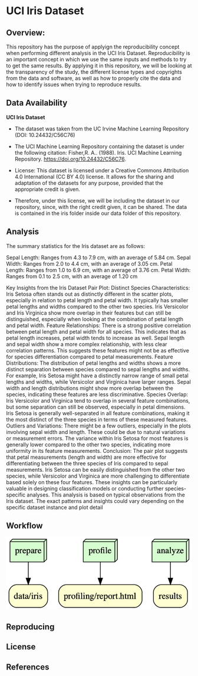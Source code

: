 # UCI Iris Dataset

## Overview: 

This repository has the purpose of applyign the reproducibility concept when performing different analysis in the UCI Iris Dataset. Reproducibility is an important concept in which we use the same inputs and methods to try to get the same results. By applying it in this repository, we will be looking at the transparency of the study, the different license types and copyrights from the data and software, as well as how to properly cite the data and how to identify issues when trying to reproduce results. 


## Data Availability

**UCI Iris Dataset**
- The dataset was taken from the UC Irvine Machine Learning Repository (DOI: 10.24432/C56C76)

- The UCI Machine Learning Repository containing the dataset is under the following citation: 
Fisher,R. A.. (1988). Iris. UCI Machine Learning Repository. https://doi.org/10.24432/C56C76.

- License: This dataset is licensed under a Creative Commons Attribution 4.0 International (CC BY 4.0) license. It allows for the sharing and adaptation of the datasets for any purpose, provided that the appropriate credit is given.

- Therefore, under this license, we will be including the dataset in our repository, since, with the right credit given, it can be shared. The data is contained in the iris folder inside our data folder of this repository.

## Analysis

The summary statistics for the Iris dataset are as follows:

Sepal Length: Ranges from 4.3 to 7.9 cm, with an average of 5.84 cm.
Sepal Width: Ranges from 2.0 to 4.4 cm, with an average of 3.05 cm.
Petal Length: Ranges from 1.0 to 6.9 cm, with an average of 3.76 cm.
Petal Width: Ranges from 0.1 to 2.5 cm, with an average of 1.20 cm

Key Insights from the Iris Dataset Pair Plot:
Distinct Species Characteristics:
Iris Setosa often stands out as distinctly different in the scatter plots, especially in relation to petal length and petal width. It typically has smaller petal lengths and widths compared to the other two species.
Iris Versicolor and Iris Virginica show more overlap in their features but can still be distinguished, especially when looking at the combination of petal length and petal width.
Feature Relationships:
There is a strong positive correlation between petal length and petal width for all species. This indicates that as petal length increases, petal width tends to increase as well.
Sepal length and sepal width show a more complex relationship, with less clear correlation patterns. This suggests these features might not be as effective for species differentiation compared to petal measurements.
Feature Distributions:
The distribution of petal lengths and widths shows a more distinct separation between species compared to sepal lengths and widths. For example, Iris Setosa might have a distinctly narrow range of small petal lengths and widths, while Versicolor and Virginica have larger ranges.
Sepal width and length distributions might show more overlap between the species, indicating these features are less discriminative.
Species Overlap:
Iris Versicolor and Virginica tend to overlap in several feature combinations, but some separation can still be observed, especially in petal dimensions.
Iris Setosa is generally well-separated in all feature combinations, making it the most distinct of the three species in terms of these measured features.
Outliers and Variations:
There might be a few outliers, especially in the plots involving sepal width and length. These could be due to natural variations or measurement errors.
The variance within Iris Setosa for most features is generally lower compared to the other two species, indicating more uniformity in its feature measurements.
Conclusion:
The pair plot suggests that petal measurements (length and width) are more effective for differentiating between the three species of Iris compared to sepal measurements.
Iris Setosa can be easily distinguished from the other two species, while Versicolor and Virginica are more challenging to differentiate based solely on these four features.
These insights can be particularly valuable in designing classification models or conducting further species-specific analyses.
This analysis is based on typical observations from the Iris dataset. The exact patterns and insights could vary depending on the specific dataset instance and plot detail

## Workflow
![Workflow Visualization](workflow_visualization.png)

## Reproducing

## License

## References